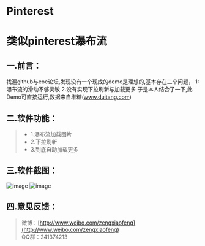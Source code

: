 # Pinterest
类似pinterest瀑布流
===================
一.前言：
-------------

找遍github与eoe论坛,发现没有一个现成的demo是理想的,基本存在二个问题，
1:瀑布流的滑动不够灵敏 2.没有实现下拉刷新与加载更多
于是本人结合了一下,此Demo可直接运行,数据来自堆糖(www.duitang.com)

二.软件功能：
-------------

>  - 1.瀑布流加载图片
>  - 2.下拉刷新
>  - 3.到底自动加载更多



三.软件截图：
-------------
![image](https://github.com/zxfnicholas/Pinterest/blob/master/Screenshots/1.jpg)
![image](https://github.com/zxfnicholas/Pinterest/blob/master/Screenshots/2.jpg)

四.意见反馈：
-------------
> 微博：[http://www.weibo.com/zengxiaofeng](http://www.weibo.com/zengxiaofeng)  
> QQ群：241374213


